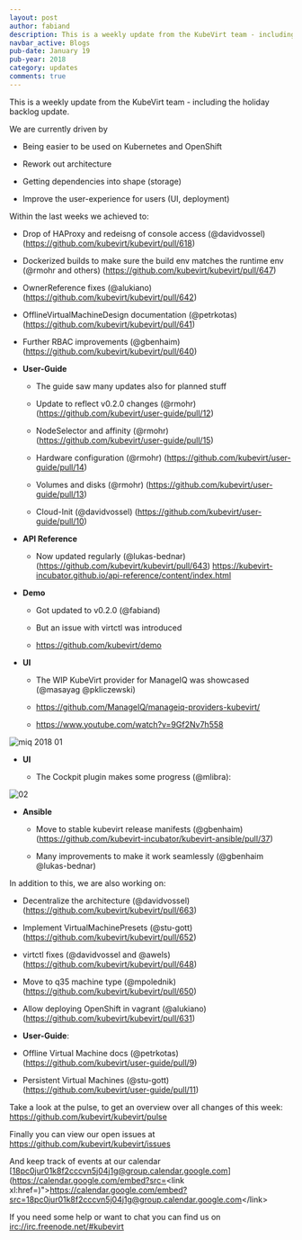 ```yaml
---
layout: post
author: fabiand
description: This is a weekly update from the KubeVirt team - including the holiday backlog update.
navbar_active: Blogs
pub-date: January 19
pub-year: 2018
category: updates
comments: true
---
```


This is a weekly update from the KubeVirt team - including the holiday
backlog update.

We are currently driven by

-   Being easier to be used on Kubernetes and OpenShift

-   Rework out architecture

-   Getting dependencies into shape (storage)

-   Improve the user-experience for users (UI, deployment)

<!-- more -->
Within the last weeks we achieved to:

-   Drop of HAProxy and redeisng of console access (@davidvossel)
    (<https://github.com/kubevirt/kubevirt/pull/618>)

-   Dockerized builds to make sure the build env matches the runtime env
    (@rmohr and others)
    (<https://github.com/kubevirt/kubevirt/pull/647>)

-   OwnerReference fixes (@alukiano)
    (<https://github.com/kubevirt/kubevirt/pull/642>)

-   OfflineVirtualMachineDesign documentation (@petrkotas)
    (<https://github.com/kubevirt/kubevirt/pull/641>)

-   Further RBAC improvements (@gbenhaim)
    (<https://github.com/kubevirt/kubevirt/pull/640>)

-   **User-Guide**

    -   The guide saw many updates also for planned stuff

    -   Update to reflect v0.2.0 changes (@rmohr)
        (<https://github.com/kubevirt/user-guide/pull/12>)

    -   NodeSelector and affinity (@rmohr)
        (<https://github.com/kubevirt/user-guide/pull/15>)

    -   Hardware configuration (@rmohr)
        (<https://github.com/kubevirt/user-guide/pull/14>)

    -   Volumes and disks (@rmohr)
        (<https://github.com/kubevirt/user-guide/pull/13>)

    -   Cloud-Init (@davidvossel)
        (<https://github.com/kubevirt/user-guide/pull/10>)

-   **API Reference**

    -   Now updated regularly (@lukas-bednar)
        (<https://github.com/kubevirt/kubevirt/pull/643>)
        <https://kubevirt-incubator.github.io/api-reference/content/index.html>

-   **Demo**

    -   Got updated to v0.2.0 (@fabiand)

    -   But an issue with virtctl was introduced

    -   <https://github.com/kubevirt/demo>

-   **UI**

    -   The WIP KubeVirt provider for ManageIQ was showcased
        (@masayag @pkliczewski)

    -   <https://github.com/ManageIQ/manageiq-providers-kubevirt/>

    -   <https://www.youtube.com/watch?v=9Gf2Nv7h558>

![miq 2018
01](https://gist.githubusercontent.com/fabiand/417615d509badb8bff7d6f6a0d736df6/raw/e63ef729acd78c92940699004b2bdb54cf9874e1/miq-2018-01.png)

-   **UI**

    -   The Cockpit plugin makes some progress (@mlibra):

![02](https://gist.githubusercontent.com/fabiand/417615d509badb8bff7d6f6a0d736df6/raw/16796e942793fbab48398c78c600ea7eabd7413a/02.png)

-   **Ansible**

    -   Move to stable kubevirt release manifests (@gbenhaim)
        (<https://github.com/kubevirt-incubator/kubevirt-ansible/pull/37>)

    -   Many improvements to make it work seamlessly
        (@gbenhaim @lukas-bednar)

In addition to this, we are also working on:

-   Decentralize the architecture (@davidvossel)
    (<https://github.com/kubevirt/kubevirt/pull/663>)

-   Implement VirtualMachinePresets (@stu-gott)
    (<https://github.com/kubevirt/kubevirt/pull/652>)

-   virtctl fixes (@davidvossel and @awels)
    (<https://github.com/kubevirt/kubevirt/pull/648>)

-   Move to q35 machine type (@mpolednik)
    (<https://github.com/kubevirt/kubevirt/pull/650>)

-   Allow deploying OpenShift in vagrant (@alukiano)
    (<https://github.com/kubevirt/kubevirt/pull/631>)

-   **User-Guide**:

-   Offline Virtual Machine docs (@petrkotas)
    (<https://github.com/kubevirt/user-guide/pull/9>)

-   Persistent Virtual Machines (@stu-gott)
    (<https://github.com/kubevirt/user-guide/pull/11>)

Take a look at the pulse, to get an overview over all changes of this
week: <https://github.com/kubevirt/kubevirt/pulse>

Finally you can view our open issues at
<https://github.com/kubevirt/kubevirt/issues>

And keep track of events at our calendar
[18pc0jur01k8f2cccvn5j04j1g@group.calendar.google.com](https://calendar.google.com/embed?src=<link xl:href=)"&gt;https://calendar.google.com/embed?src=<18pc0jur01k8f2cccvn5j04j1g@group.calendar.google.com>&lt;/link&gt;

If you need some help or want to chat you can find us on
<irc://irc.freenode.net/#kubevirt>
